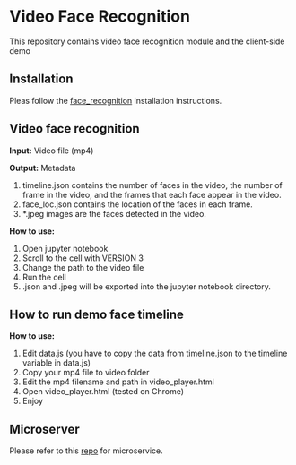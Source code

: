 # Video Face Recognition

This repository contains video face recognition module and the client-side demo

## Installation

Pleas follow the [face_recognition](https://github.com/ageitgey/face_recognition) installation instructions.


## Video face recognition

**Input:** Video file (mp4)

**Output:** Metadata 

1. timeline.json contains the number of faces in the video, the number of frame in the video, and the frames that each face appear in the video.
2. face_loc.json contains the location of the faces in each frame.
3. *.jpeg images are the faces detected in the video. 

**How to use:**

1. Open jupyter notebook
2. Scroll to the cell with VERSION 3
3. Change the path to the video file
4. Run the cell
5. .json and .jpeg will be exported into the jupyter notebook directory.


## How to run demo face timeline

**How to use:** 

1. Edit data.js (you have to copy the data from timeline.json to the timeline variable in data.js)
2. Copy your mp4 file to video folder
3. Edit the mp4 filename and path in video_player.html 
4. Open video_player.html (tested on Chrome)
5. Enjoy


## Microserver

Please refer to this [repo](https://github.com/UMass-Rescue/FaceDetectMicroservice) for microservice.






